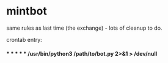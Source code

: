 # mintbot

same rules as last time (the exchange) - lots of cleanup to do.

crontab entry:
#### * * * * * /usr/bin/python3 /path/to/bot.py 2>&1 > /dev/null
